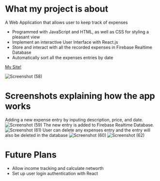 # What my project is about
A Web Application that allows user to keep track of expenses
- Programmed with JavaScript and HTML, as well as CSS for styling a pleasant view
- Implement an interactive User Interface with React.js
- Store and interact with all the recorded expenses in Firebase Realtime Database
- Automatically sort all the expenses entries by date

[My Site!](http://expenses-tracker-ktl.surge.sh/)

![Screenshot (58)](https://user-images.githubusercontent.com/70000660/104411099-cf097d80-5537-11eb-97bb-567e57d1d1bb.png)

# Screenshots explaining how the app works
Adding a new expense entry by inputing description, price, and date.
![Screenshot (59)](https://user-images.githubusercontent.com/70000660/104411103-cfa21400-5537-11eb-9de3-ace1263248c0.png)
The new entry is added to Firebase Realtime Database.
![Screenshot (61)](https://user-images.githubusercontent.com/70000660/104411105-cfa21400-5537-11eb-83d7-5948d1e394c2.png)
User can delete any expenses entry and the entry will also be deleted in the database
![Screenshot (60)](https://user-images.githubusercontent.com/70000660/104411104-cfa21400-5537-11eb-86c5-cac1ac78bd96.png)
![Screenshot (62)](https://user-images.githubusercontent.com/70000660/104411107-d03aaa80-5537-11eb-832a-ff7f563bf424.png)

# Future Plans
- Allow income tracking and calculate networth
- Set up user login authentication with React
